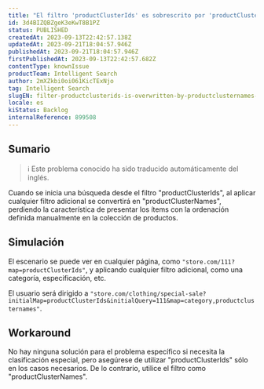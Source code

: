 ```yaml
---
title: "El filtro 'productClusterIds' es sobrescrito por 'productClusterNames' al aplicar filtros adicionales"
id: 3d4BIZQBZgeK3eKwT8B1PZ
status: PUBLISHED
createdAt: 2023-09-13T22:42:57.138Z
updatedAt: 2023-09-21T18:04:57.946Z
publishedAt: 2023-09-21T18:04:57.946Z
firstPublishedAt: 2023-09-13T22:42:57.682Z
contentType: knownIssue
productTeam: Intelligent Search
author: 2mXZkbi0oi061KicTExNjo
tag: Intelligent Search
slugEN: filter-productclusterids-is-overwritten-by-productclusternames-while-applying-additional-filters
locale: es
kiStatus: Backlog
internalReference: 899508
---
```


## Sumario

>ℹ️ Este problema conocido ha sido traducido automáticamente del inglés.


Cuando se inicia una búsqueda desde el filtro "productClusterIds", al aplicar cualquier filtro adicional se convertirá en "productClusterNames", perdiendo la característica de presentar los ítems con la ordenación definida manualmente en la colección de productos.


##

## Simulación


El escenario se puede ver en cualquier página, como `"store.com/111?map=productClusterIds"`, y aplicando cualquier filtro adicional, como una categoría, especificación, etc.

El usuario será dirigido a `"store.com/clothing/special-sale?initialMap=productClusterIds&initialQuery=111&map=category,productclusternames"`.



## Workaround


No hay ninguna solución para el problema específico si necesita la clasificación especial, pero asegúrese de utilizar "productClusterIds" sólo en los casos necesarios. De lo contrario, utilice el filtro como "productClusterNames".





